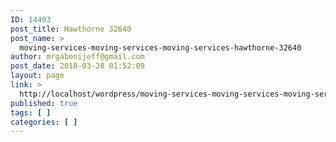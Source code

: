 ```yaml
---
ID: 14403
post_title: Hawthorne 32640
post_name: >
  moving-services-moving-services-moving-services-hawthorne-32640
author: mrgabonijeff@gmail.com
post_date: 2018-03-28 01:52:09
layout: page
link: >
  http://localhost/wordpress/moving-services-moving-services-moving-services-hawthorne-32640/
published: true
tags: [ ]
categories: [ ]
---
```

